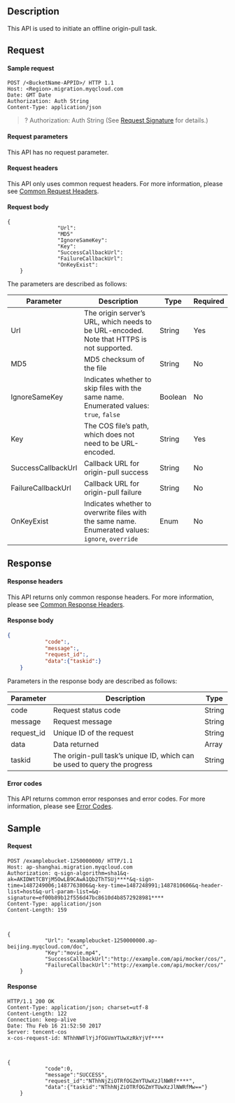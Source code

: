 ## Description

This API is used to initiate an offline origin-pull task.

## Request

#### Sample request

```plaintext
POST /<BucketName-APPID>/ HTTP 1.1
Host: <Region>.migration.myqcloud.com
Date: GMT Date
Authorization: Auth String
Content-Type: application/json
```

> ? Authorization: Auth String (See [Request Signature](https://intl.cloud.tencent.com/document/product/436/7778) for details.)

#### Request parameters

This API has no request parameter.

#### Request headers

This API only uses common request headers. For more information, please see [Common Request Headers](https://intl.cloud.tencent.com/document/product/436/7728).

#### Request body


```plaintext
{
				"Url": 
				"MD5"
				"IgnoreSameKey":
				"Key":
				"SuccessCallbackUrl":
				"FailureCallbackUrl":
				"OnKeyExist":
	}
```

The parameters are described as follows:

| Parameter | Description | Type | Required |
| ------------------ | ----------- | ------ | ---- |
| Url | The origin server’s URL, which needs to be URL-encoded. Note that HTTPS is not supported. | String | Yes |
| MD5 | MD5 checksum of the file | String | No |
| IgnoreSameKey | Indicates whether to skip files with the same name. Enumerated values: `true`, `false` | Boolean | No |
| Key | The COS file’s path, which does not need to be URL-encoded. | String | Yes |
| SuccessCallbackUrl | Callback URL for origin-pull success | String | No |
| FailureCallbackUrl | Callback URL for origin-pull failure | String | No |
| OnKeyExist | Indicates whether to overwrite files with the same name. Enumerated values: `ignore`, `override` | Enum | No |


## Response

#### Response headers

This API returns only common response headers. For more information, please see [Common Response Headers](https://intl.cloud.tencent.com/document/product/436/7729).


#### Response body

```JSON
{
			"code":,
			"message":,
			"request_id":,
			"data":{"taskid":}
	}
```


Parameters in the response body are described as follows:

| Parameter | Description | Type |
| ---------- | ---------------- | ------ |
| code | Request status code | String |
| message | Request message | String |
| request_id | Unique ID of the request | String |
| data | Data returned | Array |
| taskid | The origin-pull task’s unique ID, which can be used to query the progress | String |


#### Error codes

This API returns common error responses and error codes. For more information, please see [Error Codes](https://intl.cloud.tencent.com/document/product/436/7730).

## Sample
#### Request

```plaintext
POST /examplebucket-1250000000/ HTTP/1.1
Host: ap-shanghai.migration.myqcloud.com
Authorization: q-sign-algorithm=sha1&q-ak=AKIDWtTCBYjM5OwLB9CAwA1Qb2ThTSUj****&q-sign-time=1487249006;1487763806&q-key-time=1487248991;1487810606&q-header-list=host&q-url-param-list=&q-signature=ef00b89b12f556d47bc8610d4b8572928981****
Content-Type: application/json
Content-Length: 159



{
			"Url": "examplebucket-1250000000.ap-beijing.myqcloud.com/doc",
			"Key":"movie.mp4",
			"SuccessCallbackUrl":"http://example.com/api/mocker/cos/",
			"FailureCallbackUrl":"http://example.com/api/mocker/cos/"
	}
```

#### Response

```plaintext
HTTP/1.1 200 OK
Content-Type: application/json; charset=utf-8
Content-Length: 122
Connection: keep-alive
Date: Thu Feb 16 21:52:50 2017
Server: tencent-cos
x-cos-request-id: NThhNWFlYjJfOGVmYTUwXzRkYjVf****



{
			"code":0,
			"message":"SUCCESS",
			"request_id":"NThhNjZiOTRfOGZmYTUwXzJlNWRf****",
			"data":{"taskid":"NThhNjZiOTRfOGZmYTUwXzJlNWRfMw=="}
	}
```

